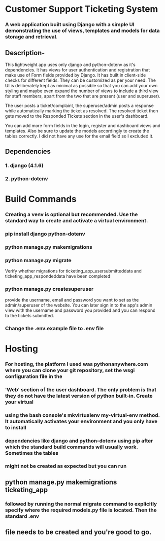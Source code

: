 # Customer Support Ticketing System
### A web application built using Django with a simple UI demonstrating the use of views, templates and models for data storage and retrieval.

## Description-
This lightweight app uses only django and python-dotenv as it's dependencies. It has views for user authentication and registration
that make use of Form fields provided by Django. It has built in client-side checks for different fields. They can be customized
as per your need. The UI is deliberately kept as minimal as possible so that you can add your own styling and maybe even expand the 
number of views to include a third view for staff members, apart from the two that are present (user and superuser).

The user posts a ticket/complaint, the superuser/admin posts a response while automatically marking the ticket as resolved. The resolved
ticket then gets moved to the Responded Tickets section in the user's dashboard.

You can add more form fields in the login, register and dashboard views and templates. Also be sure to update the models accordingly to create the
tables correctly. I did not have any use for the email field so I excluded it.

## Dependencies
### 1. django (4.1.6)
### 2. python-dotenv

# Build Commands
### Creating a venv is optional but recommended. Use the standard way to create and activate a virtual environment.
### pip install django python-dotenv
### python manage.py makemigrations
### python manage.py migrate
Verify whether migrations for ticketing_app_usersubmitteddata and ticketing_app_respondeddata have been completed
### python manage.py createsuperuser
provide the username, email and password you want to set as the admin/superuser of the website. You can later sign in to the app's admin view 
with the username and password you provided and you can respond to the tickets submitted.
### Change the .env.example file to .env file

# Hosting
### For hosting, the platform I used was pythonanywhere.com where you can clone your git repository, set the wsgi configuration file in the
### 'Web' section of the user dashboard. The only problem is that they do not have the latest version of python built-in. Create your virtual
### using the bash console's mkvirtualenv my-virtual-env method. It automatically activates your environment and you only have to install
### dependencies like django and python-dotenv using pip after which the standard build commands will usually work. Sometimes the tables
### might not be created as expected but you can run 
## python manage.py makemigrations ticketing_app 
### followed by running the normal migrate command to explicitly specify where the required models.py file is located. Then the standard .env
## file needs to be created and you're good to go.
